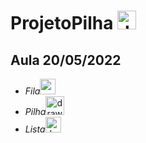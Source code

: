 # ProjetoPilha <img src="https://cdn.pixabay.com/photo/2020/04/20/16/28/pizza-5068912_960_720.png" alt="drawing" width="30"/>
## Aula 20/05/2022
* _Fila_<img src="https://static.wikia.nocookie.net/among-us/images/0/00/Purple_%281%29.png/revision/latest/top-crop/width/360/height/450?cb=20210831162636&path-prefix=pt-br" width="25"/>
* _Pilha_<img src="https://imagensemoldes.com.br/wp-content/uploads/2021/04/Among-Us-%E2%80%93-Pink-Witch-Hat-PNG-748x1024.png" alt="drawing" width="30"/>
* _Lista_<img src="https://i.pinimg.com/originals/e1/99/a5/e199a5b4e7aaefd8f5e8a1c3942e8570.png" alt="drawing" width="25"/>


